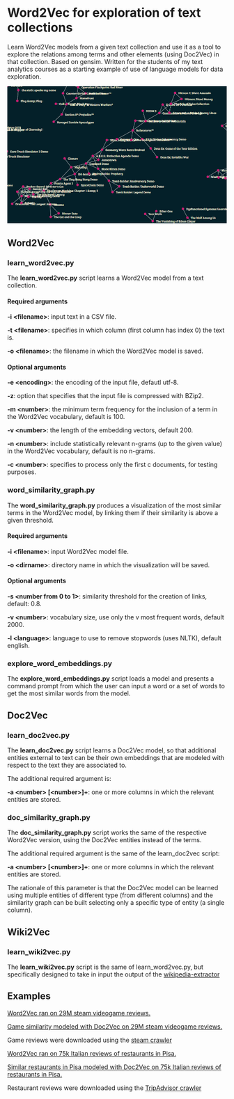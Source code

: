 # Word2Vec for exploration of text collections

Learn Word2Vec models from a given text collection and use it as a tool to explore the relations among terms and other elements (using Doc2Vec) in that collection.
Based on gensim. 
Written for the students of my text analytics courses as a starting example of use of language models for data exploration.

![Similarity of video games](graph.png)

## Word2Vec

### learn_word2vec.py

The **learn_word2vec.py** script learns a Word2Vec model from a text collection.

#### Required arguments

**-i \<filename>**: input text in a CSV file.

**-t \<filename>**: specifies in which column (first column has index 0) the text is.

**-o \<filename>**: the filename in which the Word2Vec model is saved.

#### Optional arguments

**-e \<encoding>**: the encoding of the input file, defautl utf-8.

**-z**: option that specifies that the input file is compressed with BZip2.

**-m \<number>**:  the minimum term frequency for the inclusion of a term in the Word2Vec vocabulary, default is 100.

**-v \<number>**: the length of the embedding vectors, default 200.

**-n \<number>**: include statistically relevant n-grams (up to the given value) in the Word2Vec vocabulary, default is no n-grams.

**-c \<number>**: specifies to process only the first c documents, for testing purposes.

### word_similarity_graph.py

The **word_similarity_graph.py** produces a visualization of the most similar terms in the Word2Vec model, by linking them if their similarity is above a given threshold.

#### Required arguments

**-i \<filename>**: input Word2Vec model file.

**-o \<dirname>**: directory name in which the visualization will be saved.

#### Optional arguments

**-s \<number from 0 to 1>**: similarity threshold for the creation of links, default: 0.8.

**-v \<number>**: vocabulary size, use only the v most frequent words, default 2000.

**-l \<language>**: language to use to remove stopwords (uses NLTK), default english.

### explore_word_embeddings.py

The **explore_word_embeddings.py** script loads a model and presents a command prompt from which the user can input a word or a set of words to get the most similar words from the model.


## Doc2Vec

### learn_doc2vec.py

The **learn_doc2vec.py** script learns a Doc2Vec model, so that additional entities external to text can be their own embeddings that are modeled with respect to the text they are associated to.

The additional required argument is:

**-a \<number> [\<number>]+**: one or more columns in which the relevant entities are stored.

### doc_similarity_graph.py

The **doc_similarity_graph.py** script works the same of the respective Word2Vec version, using the Doc2Vec entities instead of the terms.

The additional required argument is the same of the learn_doc2vec script:

**-a \<number> [\<number>]+**: one or more columns in which the relevant entities are stored.

The rationale of this parameter is that the Doc2Vec model can be learned using multiple entities of different type (from different columns) and the similarity graph can be built selecting only a specific type of entity (a single column).

## Wiki2Vec

### learn_wiki2vec.py

The **learn_wiki2vec.py** script is the same of learn_word2vec.py, but specifically designed to take in input the output of the [wikipedia-extractor](https://github.com/aesuli/wikipedia-extractor)


## Examples

[Word2Vec ran on 29M steam videogame reviews.](demo/game_w2v/index.html)

[Game similarity modeled with Doc2Vec on 29M steam videogame reviews.](demo/game_d2v/index.html)

Game reviews were downloaded using the [steam crawler](https://github.com/aesuli/steam-crawler)

[Word2Vec ran on 75k Italian reviews of restaurants in Pisa.](demo/pisa_rest_w2v/index.html)

[Similar restaurants in Pisa modeled with Doc2Vec on 75k Italian reviews of restaurants in Pisa.](demo/pisa_rest_d2v/index.html)

Restaurant reviews were downloaded using the [TripAdvisor crawler](https://github.com/aesuli/trip-advisor-crawler)
